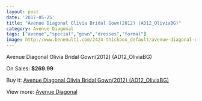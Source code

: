 ```yaml
---
layout: post
date: '2017-05-25'
title: "Avenue Diagonal Olivia Bridal Gown(2012) (AD12_OliviaBG)"
category: Avenue Diagonal
tags: ["avenue","special","gown","dresses","formal"]
image: http://www.benemulti.com/2424-thickbox_default/avenue-diagonal-olivia-bridal-gown2012-ad12oliviabg.jpg
---
```

Avenue Diagonal Olivia Bridal Gown(2012) (AD12_OliviaBG)

On Sales: **$269.99**
<a href="https://www.benemulti.com/en/avenue-diagonal/946-avenue-diagonal-olivia-bridal-gown2012-ad12oliviabg.html"><amp-img layout="responsive" width="600" height="600" src="//www.benemulti.com/2424-thickbox_default/avenue-diagonal-olivia-bridal-gown2012-ad12oliviabg.jpg" alt="Avenue Diagonal Olivia Bridal Gown(2012) (AD12_OliviaBG) 0" /></a>
<a href="https://www.benemulti.com/en/avenue-diagonal/946-avenue-diagonal-olivia-bridal-gown2012-ad12oliviabg.html"><amp-img layout="responsive" width="600" height="600" src="//www.benemulti.com/2426-thickbox_default/avenue-diagonal-olivia-bridal-gown2012-ad12oliviabg.jpg" alt="Avenue Diagonal Olivia Bridal Gown(2012) (AD12_OliviaBG) 1" /></a>
<a href="https://www.benemulti.com/en/avenue-diagonal/946-avenue-diagonal-olivia-bridal-gown2012-ad12oliviabg.html"><amp-img layout="responsive" width="600" height="600" src="//www.benemulti.com/2425-thickbox_default/avenue-diagonal-olivia-bridal-gown2012-ad12oliviabg.jpg" alt="Avenue Diagonal Olivia Bridal Gown(2012) (AD12_OliviaBG) 2" /></a>

Buy it: [Avenue Diagonal Olivia Bridal Gown(2012) (AD12_OliviaBG)](https://www.benemulti.com/en/avenue-diagonal/946-avenue-diagonal-olivia-bridal-gown2012-ad12oliviabg.html "Avenue Diagonal Olivia Bridal Gown(2012) (AD12_OliviaBG)")

View more: [Avenue Diagonal](https://www.benemulti.com/en/14-avenue-diagonal "Avenue Diagonal")